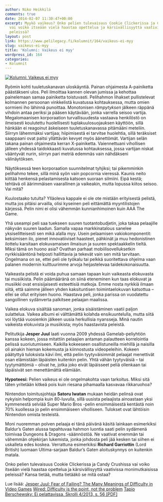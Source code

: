```yaml
---
author: Niko Heikkilä
comments: true
date: 2014-02-07 11:30:47+00:00
excerpt: Myykö vaikeus? Onko pelien tulevaisuus Cookie Clickerissa ja Candy Crushissa
  vai voiko itseään vielä haastaa opettelua ja kärsivällisyyttä vaativissa monimutkaisissa
  peleissä?
layout: post
link: https://www.pelilegacy.fi/kolumnit/164/vaikeus-ei-myy
slug: vaikeus-ei-myy
title: 'Kolumni: Vaikeus ei myy'
wordpress_id: 164
categories:
- Kolumnit
---
```


[![Kolumni: Vaikeus ei myy](http://www.pelilegacy.fi/wp-content/uploads/2014/02/kuvitus.jpg)](http://www.pelilegacy.fi/wp-content/uploads/2014/02/kuvitus.jpg)





Ryömin kohti tuuletuskanavan uloskäyntiä. Painan ohjaimesta A-painiketta päästäkseni ulos. Peli ilmoittaa kannen olevan jumissa ja kehottaa painelemaan samaa painiketta toistuvasti. Pelihahmon lihakset pullistelevat kolmannen persoonan vinkkelistä kuvatussa kohtauksessa, mutta omien sormieni iho lähinnä punoittaa. Monotonisen _rämpytyksen_ jälkeen räppänä vihdoin antaa periksi ja pääsen käytävään, jonka varrella seisoo vartija. Megalomaanisen korporaation turvallisuudesta vastaava henkilöstö on ilmeisesti koulutettu huolellisesti tuplakuulosuojauksen käyttöön, sillä hänkään ei reagoinut äskeiseen tuuletuskanavassa pitämääni meteliin. Siirryn lähemmäksi vartijaa; hiipimisestä ei tarvitse huolehtia, sillä teräksiset saappaani ovat paitsi yllättävän kevyet myös äänettömät. Vartijan selän takana painan ohjaimesta kerran X-painiketta. Vaiennettuani vihollisen jälleen yhdessä taidokkaasti kuvatussa kohtauksessa, jossa vartijan niskat vääntyvät nurin, siirryn pari metriä edemmäs vain nähdäkseni välinäytöksen.<!-- more -->

Näytöksessä teen korporaation suunnitelmat tyhjiksi; tai pikemminkin pelihahmo tekee, sillä minä syön vain popcornia vieressä. Kaunis neito kiittää henkensä pelastamisesta katsoen suoraan silmiini. Eipä kestä; tehtävä oli äärimmäisen vaarallinen ja vaikeakin, mutta lopussa kiitos seisoo. Vai mitä?

Kuulostaako tutulta? Ylläoleva kappale ei ole ote mistään erityisestä pelistä, mutta jos pitäisi arvailla, olisi kyseinen peli eittämättä myyntilistojen kärjessä. Pelin nimi ei olisi vähemmän kunnianhimoinen kuin AAA The Game.

Yhä useampi peli saa tuekseen suuren tuotantobudjetin, joka takaa pelaajille näkyvän suuren laadun. Samalla vapaa markkinatalous sanelee yksiselitteisesti sen mikä alalla myy. Usein pelaamisen vakiokomponentit: keksimisen ilo, pienet innovatiiviset haasteet, pähkinät ja muu hedonistinen ilottelu karsitaan elokuvamaisen ilmaisun ja suuren spektaakkelin tieltä. Miksi tämä on huono asia? Ovathan parhaat mobiilisovelluksetkin nyrkkisääntönä helposti hallittavia ja tekevät vain sen mitä tarvitaan. Ongelmana on se, ettei peli ole työkalu tai pelkkä suoritettava ohjelma vaan palanen modernin kulttuurimme arvoja heijastelevaa taidekokonaisuutta.

Vaikeasta pelistä ei voida puhua samaan tapaan kuin vaikeasta elokuvasta tai musiikista. Pelin päämääränä on siinä eteneminen kun taas elokuvat ja musiikki ovat ensisijaisesti esteettisiä matkoja. Emme nosta nyrkkiä ilmaan siitä, että saimme jälleen yhden kaksituntisen toimintaelokuvan katsottua – ellei se ollut erityisen huono. Haastava peli, jonka parissa on vuodatettu sangollinen sydänverta palkitsee pelaajan maalissa.

Vaikea elokuva sisältää sanoman, jonka sisäistäminen vaatii paljon sulattelua. Vaikea albumi ei välttämättä kolahda ensikuuntelulla, mutta siitä voi löytää vuosienkin jälkeen uusia herkullisia nyansseja. Minä nautin vaikeista elokuvista ja musiikista; myös haastavista peleistä.

Pelitutkija **Jesper Juul** laati vuonna 2009 yhdessä Gamelab-peliyhtiön kanssa kokeen, jossa mitattiin pelaajien antaman palautteen korrelointia pelissä suoriutumiseen. Kaikilla kokeeseen osallistuneilla miehillä ja naisilla oli ainakin hieman kokemusta ja kiinnostusta videopeleihin. Kokeen päätyttyä tuloksista kävi ilmi, että peliin tyytyväisimmät pelaajat menettivät osan elämistään läpäisten kuitenkin pelin. Yhtä vähän tyytyväisiä – tai tyytymättömiä – olivat he, jotka joko eivät läpäisseet peliä ollenkaan tai läpäisivät sen menettämättä elämiään.

**Hypoteesi:** Pelien vaikeus ei ole ongelmakohta vaan tarkoitus. Miksi sitä täten yritetään kitkeä pois kuin riesana pihamaalla kasvavaa rikkaruohoa?

Nintendon toimitusjohtaja **Satoru Iwatan** mukaan heidän pelinsä ovat nykyisin helpompia kuin 80-luvulla, sillä uusista pelaajista ainoastaan yksi kymmenestä selviää Super Mario Bros -pelin ensimmäisestä kentästä noin 70% kuollessa jo pelin ensimmäiseen viholliseen. Tulokset ovat lähtöisin Nintendon omista testeistä.

Moni nuoremman polven pelaaja ei tänä päivänä käsitä lainkaan esimerkiksi Baldur’s Gaten alussa tapahtuvaa hahmon luontia saati pelin sydämenä toimivaa Dungeons & Dragons -säännöstöä. Ne vaativat enemmän tai vähemmän ohjekirjan lukemista, jonka johdosta peli jää kesken tai siihen ei uskalleta edes koskea. Verrattuna esimerkiksi **Richard Garriottin** (Lord British) luomaan Ultima-sarjaan Baldur’s Gaten aloituskynnys on kuitenkin matala.

Onko pelien tulevaisuus Cookie Clickerissa ja Candy Crushissa vai voiko itseään vielä haastaa opettelua ja kärsivällisyyttä vaativissa monimutkaisissa peleissä? Kansa tietää, mutta tietääkö se mitä ostaa?

Lue lisää:
[Jesper Juul: Fear of Failing? The Many Meanings of Difficulty in Video Games](http://www.jesperjuul.net/text/fearoffailing/)
[Wired: Difficulty is the point, not the problem](http://www.wired.co.uk/news/archive/2014-01/17/difficulty-in-video-games)
[Tapio Berschewsky: Ei pelattavissa, Skrolli 4/2013, s. 56 [PDF]](http://www.skrolli.fi/2013.4.web.pdf)
